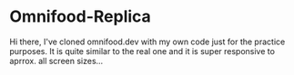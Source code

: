# Omnifood-Replica
Hi there, I've cloned omnifood.dev with my own code just for the practice purposes. It is quite similar to the real one and it is super responsive to aprrox. all screen sizes...
